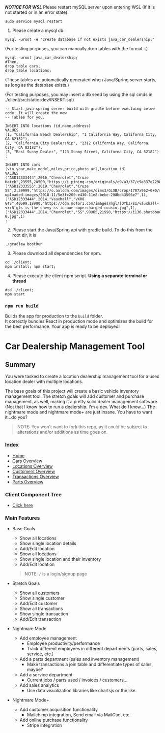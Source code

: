 ***NOTICE FOR WSL***
Please restart mySQL server upon entering WSL (If it is not started or in an error state).
```
sudo service mysql restart
```
1. Please create a mysql db.
```
mysql -uroot -e "create database if not exists java_car_dealership;"
```
(For testing purposes, you can manually drop tables with the format...)
```
mysql -uroot java_car_dealership;
#Then,
drop table cars;
drop table locations;
```
(These tables are automatically generated when Java/Spring server starts, as long as the database exists.)

(For testing purposes, you may insert a db seed by using the sql cmds in ./client/src/static-dev/INSERT.sql)
```
-- Start java-spring server build with gradle before exectuing below code. It will create the new
-- Tables for you.

INSERT INTO locations (id,name,address)
VALUES
(1, "California Beach Dealership", "1 California Way, Californa City, CA 82182"),
(2, "California City Dealership", "2312 California Way, Californa City, CA 82182"),
(3, "Best Sunny Dealer", "123 Sunny Street, Californa City, CA 82182")
;

INSERT INTO cars (vin,year,make,model,miles,price,photo_url,location_id)
VALUES
("ASD12333444",2016,"Chevrolet","Cruze Hatch",23555,20500,"https://i.pinimg.com/originals/c9/a3/37/c9a337e72985088c0f6dfae49fc2b737.jpg",1),
("ASD12333555",2019,"Chevrolet","Cruze SS",2,39999,"https://o.aolcdn.com/images/dims3/GLOB/crop/1707x962+0+0/resize/800x450!/format/jpg/quality/85/https://s.yimg.com/os/creatr-uploaded-images/2018-11/5e3fc200-e430-11e8-bebe-208bd43506e7",1),
("ASD12333444",2014,"Vauxhall","VXR8 GTS",40599,18900,"https://cdn.motor1.com/images/mgl/lOYbJ/s1/vauxhall-vxr8-gts-is-the-chevy-ss-insane-supercharged-cousin.jpg",1),
("ASD12333444",2014,"Chevrolet","SS",90965,21990,"https://i136.photobucket.com/albums/q176/HazmanAvatarKing/Cameros/Cararo_2011/Christiancoach-6.jpg",1)
;

```
2. Please start the Java/Spring api with gradle build. To do this from the root dir, it is 
```
./gradlew bootRun

```

3. Please download all dependencies for npm.
```
cd ./client;
npm install; npm start;
```

4. Please execute the client npm script. **Using a separate terminal or thread**
```
#cd ./client;
npm start
```
### `npm run build`

Builds the app for production to the `build` folder.<br>
It correctly bundles React in production mode and optimizes the build for the best performance.
Your app is ready to be deployed!

# Car Dealership Management Tool

## Summary

You were tasked to create a location dealership management tool for a used location dealer with multiple locations.

The base goals of this project will create a basic vehicle inventory management tool. The stretch goals will add customer and purchase management, as well, making it a pretty solid dealer management software. (Not that I know how to run a dealership. I'm a dev. What do I know...) The nightmare mode and nightmare mode+ are just insane. You have to want it...do you?

> NOTE: You won't want to fork this repo, as it could be subject to alterations and/or additions as time goes on.

### Index

- [Home](/README.md)
- [Cars Overview](/cars_overview.md)
- [Locations Overview](/locations_overview.md)
- [Customers Overview](/customers_overview.md)
- [Transactions Overview](/transactions_overview.md)
- [Parts Overview](/parts_overview.md)

### Client Component Tree

- [Click here](https://www.lucidchart.com/invitations/accept/6b87f693-f0fd-451e-8e94-72eef2d629aa)

### Main Features

- Base Goals

  - Show all locations
  - Show single location details
  - Add/Edit location
  - Show all locations
  - Show single location and their inventory
  - Add/Edit location

  > NOTE: `/` is a login/signup page

- Stretch Goals

  - Show all customers
  - Show single customer
  - Add/Edit customer
  - Show all transactions
  - Show single transaction
  - Add/Edit transaction

- Nightmare Mode

  - Add employee management
    - Employee productivity/performance
    - Track different employees in different departments (parts, sales, service, etc.)
  - Add a parts department (sales and inventory management)
    - Make transactions a join table and differentiate types of sales, maybe?
  - Add a service department
    - Current jobs / parts used / invoices / customers...
  - Add sales analytics
    - Use data visualization libraries like chartsjs or the like.

- Nightmare Mode+

  - Add customer acquisition functionality
    - Mailchimp integration, Send email via MailGun, etc.
  - Add online purchase functionality
    - Stripe integration
